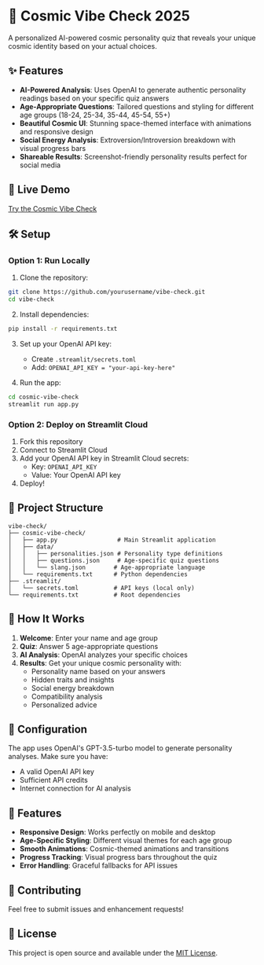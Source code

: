# 🌌 Cosmic Vibe Check 2025

A personalized AI-powered cosmic personality quiz that reveals your unique cosmic identity based on your actual choices.

## ✨ Features

- **AI-Powered Analysis**: Uses OpenAI to generate authentic personality readings based on your specific quiz answers
- **Age-Appropriate Questions**: Tailored questions and styling for different age groups (18-24, 25-34, 35-44, 45-54, 55+)
- **Beautiful Cosmic UI**: Stunning space-themed interface with animations and responsive design
- **Social Energy Analysis**: Extroversion/Introversion breakdown with visual progress bars
- **Shareable Results**: Screenshot-friendly personality results perfect for social media

## 🚀 Live Demo

[Try the Cosmic Vibe Check](https://your-streamlit-app-url.streamlit.app)

## 🛠️ Setup

### Option 1: Run Locally

1. Clone the repository:
```bash
git clone https://github.com/yourusername/vibe-check.git
cd vibe-check
```

2. Install dependencies:
```bash
pip install -r requirements.txt
```

3. Set up your OpenAI API key:
   - Create `.streamlit/secrets.toml`
   - Add: `OPENAI_API_KEY = "your-api-key-here"`

4. Run the app:
```bash
cd cosmic-vibe-check
streamlit run app.py
```

### Option 2: Deploy on Streamlit Cloud

1. Fork this repository
2. Connect to Streamlit Cloud
3. Add your OpenAI API key in Streamlit Cloud secrets:
   - Key: `OPENAI_API_KEY`
   - Value: Your OpenAI API key
4. Deploy!

## 📁 Project Structure

```
vibe-check/
├── cosmic-vibe-check/
│   ├── app.py                 # Main Streamlit application
│   ├── data/
│   │   ├── personalities.json # Personality type definitions
│   │   ├── questions.json     # Age-specific quiz questions
│   │   └── slang.json        # Age-appropriate language
│   └── requirements.txt      # Python dependencies
├── .streamlit/
│   └── secrets.toml          # API keys (local only)
└── requirements.txt          # Root dependencies
```

## 🎯 How It Works

1. **Welcome**: Enter your name and age group
2. **Quiz**: Answer 5 age-appropriate questions
3. **AI Analysis**: OpenAI analyzes your specific choices
4. **Results**: Get your unique cosmic personality with:
   - Personality name based on your answers
   - Hidden traits and insights
   - Social energy breakdown
   - Compatibility analysis
   - Personalized advice

## 🔧 Configuration

The app uses OpenAI's GPT-3.5-turbo model to generate personality analyses. Make sure you have:

- A valid OpenAI API key
- Sufficient API credits
- Internet connection for AI analysis

## 🎨 Features

- **Responsive Design**: Works perfectly on mobile and desktop
- **Age-Specific Styling**: Different visual themes for each age group
- **Smooth Animations**: Cosmic-themed animations and transitions
- **Progress Tracking**: Visual progress bars throughout the quiz
- **Error Handling**: Graceful fallbacks for API issues

## 🤝 Contributing

Feel free to submit issues and enhancement requests!

## 📄 License

This project is open source and available under the [MIT License](LICENSE). 